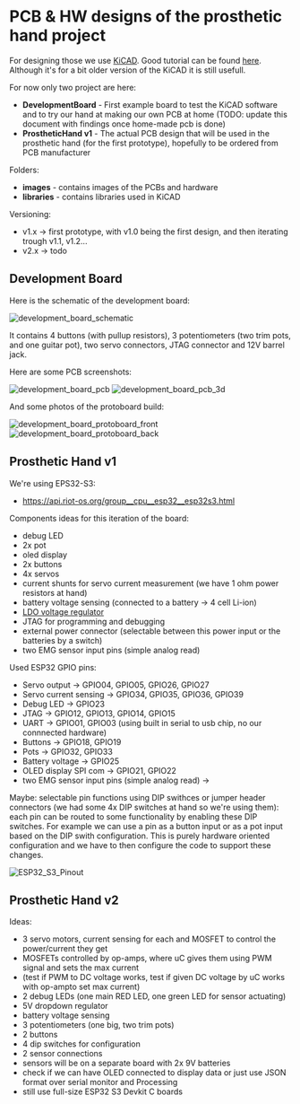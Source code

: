 # PCB & HW designs of the prosthetic hand project

For designing those we use [KiCAD](https://www.kicad.org/download/). Good tutorial can be found [here](https://www.youtube.com/playlist?list=PL3bNyZYHcRSUhUXUt51W6nKvxx2ORvUQB). Although it's for a bit older version of the KiCAD it is still usefull.

For now only two project are here:
 - **DevelopmentBoard** - First example board to test the KiCAD software and to try our hand at making our own PCB at home (TODO: update this document with findings once home-made pcb is done)
 - **ProstheticHand v1** - The actual PCB design that will be used in the prosthetic hand (for the first prototype), hopefully to be ordered from PCB manufacturer

Folders:
 - **images** - contains images of the PCBs and hardware
 - **libraries** - contains libraries used in KiCAD

Versioning:
 - v1.x -> first prototype, with v1.0 being the first design, and then iterating trough v1.1, v1.2...
 - v2.x -> todo

## Development Board

Here is the schematic of the development board:

![development_board_schematic](images/development_board_schematic.png)

It contains 4 buttons (with pullup resistors), 3 potentiometers (two trim pots, and one guitar pot), two servo connectors, JTAG connector and 12V barrel jack.

Here are some PCB screenshots:

![development_board_pcb](images/development_board_pcb.png)
![development_board_pcb_3d](images/development_board_pcb_3d.png)

And some photos of the protoboard build:

![development_board_protoboard_front](images/development_board_protoboard_front.jpeg)
![development_board_protoboard_back](images/development_board_protoboard_back.jpeg)


## Prosthetic Hand v1

We're using EPS32-S3:
 - https://api.riot-os.org/group__cpu__esp32__esp32s3.html

Components ideas for this iteration of the board:
 - debug LED
 - 2x pot
 - oled display
 - 2x buttons
 - 4x servos
 - current shunts for servo current measurement (we have 1 ohm power resistors at hand)
 - battery voltage sensing (connected to a battery -> 4 cell Li-ion)
 - [LDO voltage regulator](https://en.wikipedia.org/wiki/Low-dropout_regulator)
 - JTAG for programming and debugging
 - external power connector (selectable between this power input or the batteries by a switch)
 - two EMG sensor input pins (simple analog read)

Used ESP32 GPIO pins:
 - Servo output -> GPIO04, GPIO05, GPIO26, GPIO27 
 - Servo current sensing -> GPIO34, GPIO35, GPIO36, GPIO39
 - Debug LED -> GPIO23
 - JTAG -> GPIO12, GPIO13, GPIO14, GPIO15
 - UART -> GPIO01, GPIO03 (using built in serial to usb chip, no our connnected hardware)
 - Buttons -> GPIO18, GPIO19
 - Pots -> GPIO32, GPIO33
 - Battery voltage -> GPIO25
 - OLED display SPI com -> GPIO21, GPIO22
 - two EMG sensor input pins (simple analog read) -> 

Maybe: selectable pin functions using DIP swithces or jumper header connectors (we had some 4x DIP switches at hand so we're using them): each pin can be routed to some functionality by enabling these DIP switches. For example we can use a pin as a button input or as a pot input based on the DIP swith configuration. This is purely hardware oriented configuration and we have to then configure the code to support these changes.

![ESP32_S3_Pinout](images\esp_s3_pins.png)


## Prosthetic Hand v2

Ideas:
- 3 servo motors, current sensing for each and MOSFET to control the power/current they get
- MOSFETs controlled by op-amps, where uC gives them using PWM signal and sets the max current
- (test if PWM to DC voltage works, test if given DC voltage by uC works with op-ampto set max current) 
- 2 debug LEDs (one main RED LED, one green LED for sensor actuating)
- 5V dropdown regulator
- battery voltage sensing
- 3 potentiometers (one big, two trim pots)
- 2 buttons
- 4 dip switches for configuration
- 2 sensor connections
- sensors will be on a separate board with 2x 9V batteries
- check if we can have OLED connected to display data or just use JSON format over serial monitor and Processing
- still use full-size ESP32 S3 Devkit C boards
